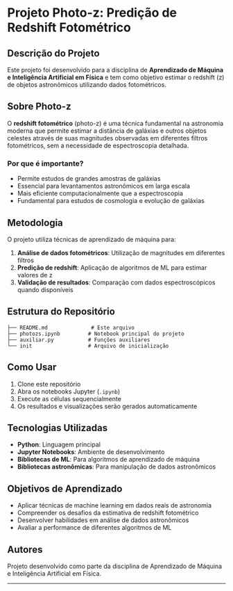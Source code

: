# Projeto Photo-z: Predição de Redshift Fotométrico

## Descrição do Projeto

Este projeto foi desenvolvido para a disciplina de **Aprendizado de Máquina e Inteligência Artificial em Física** e tem como objetivo estimar o redshift (z) de objetos astronômicos utilizando dados fotométricos.

## Sobre Photo-z

O **redshift fotométrico** (photo-z) é uma técnica fundamental na astronomia moderna que permite estimar a distância de galáxias e outros objetos celestes através de suas magnitudes observadas em diferentes filtros fotométricos, sem a necessidade de espectroscopia detalhada.

### Por que é importante?

- Permite estudos de grandes amostras de galáxias
- Essencial para levantamentos astronômicos em larga escala
- Mais eficiente computacionalmente que a espectroscopia
- Fundamental para estudos de cosmologia e evolução de galáxias

## Metodologia

O projeto utiliza técnicas de aprendizado de máquina para:

1. **Análise de dados fotométricos**: Utilização de magnitudes em diferentes filtros
2. **Predição de redshift**: Aplicação de algoritmos de ML para estimar valores de z
3. **Validação de resultados**: Comparação com dados espectroscópicos quando disponíveis

## Estrutura do Repositório

```
├── README.md              # Este arquivo
├── photozs.ipynb         # Notebook principal do projeto
├── auxiliar.py           # Funções auxiliares
└── init                  # Arquivo de inicialização
```

## Como Usar

1. Clone este repositório
2. Abra os notebooks Jupyter (`.ipynb`)
3. Execute as células sequencialmente
4. Os resultados e visualizações serão gerados automaticamente

## Tecnologias Utilizadas

- **Python**: Linguagem principal
- **Jupyter Notebooks**: Ambiente de desenvolvimento
- **Bibliotecas de ML**: Para algoritmos de aprendizado de máquina
- **Bibliotecas astronômicas**: Para manipulação de dados astronômicos

## Objetivos de Aprendizado

- Aplicar técnicas de machine learning em dados reais de astronomia
- Compreender os desafios da estimativa de redshift fotométrico
- Desenvolver habilidades em análise de dados astronômicos
- Avaliar a performance de diferentes algoritmos de ML

## Autores

Projeto desenvolvido como parte da disciplina de Aprendizado de Máquina e Inteligência Artificial em Física.

---